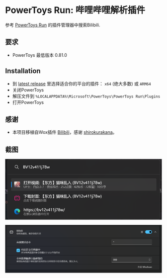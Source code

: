 # PowerToys Run: 哔哩哔哩解析插件

参考 [PowerToys Run](https://learn.microsoft.com/windows/powertoys/run) 的插件管理器中搜索Bilibili.

## 要求

- PowerToys 最低版本 0.81.0

## Installation

- 到 [latest release](https://github.com/Whuihuan/PowerToysRun-Bilibili/releases/) 里选择适合你的平台的插件： `x64` (绝大多数) 或 `ARM64`
- 关闭PowerToys
- 解压文件到 `%LOCALAPPDATA%\Microsoft\PowerToys\PowerToys Run\Plugins`
- 打开PowerToys

## 感谢

- 本项目移植自Wox插件 [Bilibili](http://www.wox.one/plugin/424)，感谢 [shirokurakana](https://github.com/shirokurakana)。

## 截图

![Search](./images/Search.png)

![Plugin Manager](./images/PluginManager.png)
